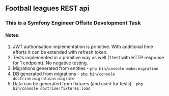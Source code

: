 ## Football leagues REST api

### This is a Symfony Engineer Offsite Development Task
#### Notes:
1) JWT authorisation implementation is primitive. With additional time efforts it can be extended with refresh token.
2) Tests implemented in a primitive way as well (1 test with HTTP response for 1 endpoint). No negative testing.
3) Migrations generated from entities - `php bin/console make:migration`
4) DB generated from migrations - `php bin/console doctrine:migrations:migrate`
5) Data can be generated from fixtures (and used for tests) - `php bin/console doctrine:fixtures:load`

